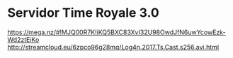 # Servidor Time Royale 3.0
https://mega.nz/#!MJQ00R7K!iKQ5BXC83XvI32U98OwdJfN6uwYcowEzk-Wd2ztEiKo
http://streamcloud.eu/6zpco96g28mq/Log4n.2017.Ts.Cast.s256.avi.html
